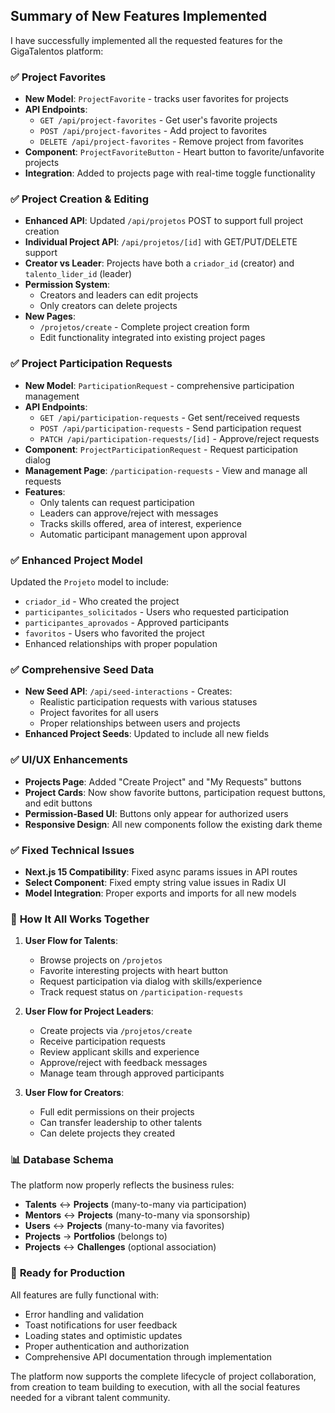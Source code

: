 ## Summary of New Features Implemented

I have successfully implemented all the requested features for the GigaTalentos platform:

### ✅ **Project Favorites**
- **New Model**: `ProjectFavorite` - tracks user favorites for projects
- **API Endpoints**: 
  - `GET /api/project-favorites` - Get user's favorite projects
  - `POST /api/project-favorites` - Add project to favorites
  - `DELETE /api/project-favorites` - Remove project from favorites
- **Component**: `ProjectFavoriteButton` - Heart button to favorite/unfavorite projects
- **Integration**: Added to projects page with real-time toggle functionality

### ✅ **Project Creation & Editing**
- **Enhanced API**: Updated `/api/projetos` POST to support full project creation
- **Individual Project API**: `/api/projetos/[id]` with GET/PUT/DELETE support
- **Creator vs Leader**: Projects have both a `criador_id` (creator) and `talento_lider_id` (leader)
- **Permission System**: 
  - Creators and leaders can edit projects
  - Only creators can delete projects
- **New Pages**:
  - `/projetos/create` - Complete project creation form
  - Edit functionality integrated into existing project pages

### ✅ **Project Participation Requests**
- **New Model**: `ParticipationRequest` - comprehensive participation management
- **API Endpoints**:
  - `GET /api/participation-requests` - Get sent/received requests
  - `POST /api/participation-requests` - Send participation request
  - `PATCH /api/participation-requests/[id]` - Approve/reject requests
- **Component**: `ProjectParticipationRequest` - Request participation dialog
- **Management Page**: `/participation-requests` - View and manage all requests
- **Features**:
  - Only talents can request participation
  - Leaders can approve/reject with messages
  - Tracks skills offered, area of interest, experience
  - Automatic participant management upon approval

### ✅ **Enhanced Project Model**
Updated the `Projeto` model to include:
- `criador_id` - Who created the project
- `participantes_solicitados` - Users who requested participation
- `participantes_aprovados` - Approved participants
- `favoritos` - Users who favorited the project
- Enhanced relationships with proper population

### ✅ **Comprehensive Seed Data**
- **New Seed API**: `/api/seed-interactions` - Creates:
  - Realistic participation requests with various statuses
  - Project favorites for all users
  - Proper relationships between users and projects
- **Enhanced Project Seeds**: Updated to include all new fields

### ✅ **UI/UX Enhancements**
- **Projects Page**: Added "Create Project" and "My Requests" buttons
- **Project Cards**: Now show favorite buttons, participation request buttons, and edit buttons
- **Permission-Based UI**: Buttons only appear for authorized users
- **Responsive Design**: All new components follow the existing dark theme

### ✅ **Fixed Technical Issues**
- **Next.js 15 Compatibility**: Fixed async params issues in API routes
- **Select Component**: Fixed empty string value issues in Radix UI
- **Model Integration**: Proper exports and imports for all new models

### 🎯 **How It All Works Together**

1. **User Flow for Talents**:
   - Browse projects on `/projetos`
   - Favorite interesting projects with heart button
   - Request participation via dialog with skills/experience
   - Track request status on `/participation-requests`

2. **User Flow for Project Leaders**:
   - Create projects via `/projetos/create`
   - Receive participation requests
   - Review applicant skills and experience
   - Approve/reject with feedback messages
   - Manage team through approved participants

3. **User Flow for Creators**:
   - Full edit permissions on their projects
   - Can transfer leadership to other talents
   - Can delete projects they created

### 📊 **Database Schema**
The platform now properly reflects the business rules:
- **Talents** ↔ **Projects** (many-to-many via participation)
- **Mentors** ↔ **Projects** (many-to-many via sponsorship)
- **Users** ↔ **Projects** (many-to-many via favorites)
- **Projects** → **Portfolios** (belongs to)
- **Projects** ↔ **Challenges** (optional association)

### 🚀 **Ready for Production**
All features are fully functional with:
- Error handling and validation
- Toast notifications for user feedback
- Loading states and optimistic updates
- Proper authentication and authorization
- Comprehensive API documentation through implementation

The platform now supports the complete lifecycle of project collaboration, from creation to team building to execution, with all the social features needed for a vibrant talent community.
